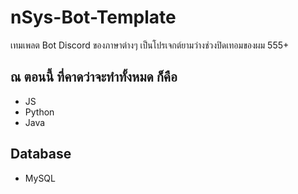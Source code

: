 # nSys-Bot-Template

เทมเพลต Bot Discord ของภาษาต่างๆ เป็นโปรเจกต์ยามว่างช่วงปิดเทอมของผม 555+

## ณ ตอนนี้ ที่คาดว่าจะทำทั้งหมด ก็คือ
- JS
- Python
- Java

## Database
- MySQL
